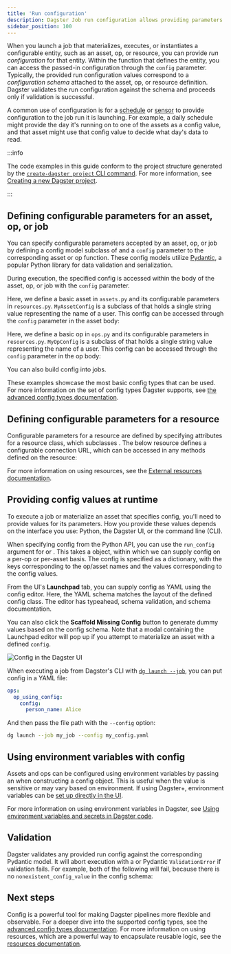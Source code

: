 ```yaml
---
title: 'Run configuration'
description: Dagster Job run configuration allows providing parameters to jobs at the time they're executed.
sidebar_position: 100
---
```


When you launch a job that materializes, executes, or instantiates a configurable entity, such as an asset, op, or resource, you can provide _run configuration_ for that entity. Within the function that defines the entity, you can access the passed-in configuration through the `config` parameter. Typically, the provided run configuration values correspond to a _configuration schema_ attached to the asset, op, or resource definition. Dagster validates the run configuration against the schema and proceeds only if validation is successful.

A common use of configuration is for a [schedule](/guides/automate/schedules) or [sensor](/guides/automate/sensors) to provide configuration to the job run it is launching. For example, a daily schedule might provide the day it's running on to one of the assets as a config value, and that asset might use that config value to decide what day's data to read.

:::info

The code examples in this guide conform to the project structure generated by the [`create-dagster project` CLI command](/api/clis/create-dagster#create-dagster-project). For more information, see [Creating a new Dagster project](/guides/build/projects/creating-a-new-project).

:::

## Defining configurable parameters for an asset, op, or job

You can specify configurable parameters accepted by an asset, op, or job by defining a config model subclass of <PyObject section="config" module="dagster" object="Config"/> and a `config` parameter to the corresponding asset or op function. These config models utilize [Pydantic](https://docs.pydantic.dev), a popular Python library for data validation and serialization.

During execution, the specified config is accessed within the body of the asset, op, or job with the `config` parameter.

<Tabs persistentKey="assetsorops">
<TabItem value="Using assets">

Here, we define a basic asset in `assets.py` and its configurable parameters in `resources.py`. `MyAssetConfig` is a subclass of <PyObject section="config" module="dagster" object="Config"/> that holds a single string value representing the name of a user. This config can be accessed through the `config` parameter in the asset body:

<CodeExample
  path="docs_snippets/docs_snippets/guides/operate/configuration/run_config/asset_example/assets.py"
  title="src/<project_name>/defs/assets.py"
  startAfter="start"
  endBefore="end"
/>

<CodeExample
  path="docs_snippets/docs_snippets/guides/operate/configuration/run_config/asset_example/resources.py"
  title="src/<project_name>/defs/resources.py"
/>

</TabItem>
<TabItem value="Using ops and jobs">

Here, we define a basic op in `ops.py` and its configurable parameters in `resources.py`. `MyOpConfig` is a subclass of <PyObject section="config" module="dagster" object="Config"/> that holds a single string value representing the name of a user. This config can be accessed through the `config` parameter in the op body:

<CodeExample
  path="docs_snippets/docs_snippets/guides/operate/configuration/run_config/op_example/ops.py"
  title="src/<project_name>/defs/ops.py"
/>

<CodeExample
  path="docs_snippets/docs_snippets/guides/operate/configuration/run_config/op_example/resources.py"
  title="src/<project_name>/defs/resources.py"
/>

You can also build config into jobs.

</TabItem>
</Tabs>

These examples showcase the most basic config types that can be used. For more information on the set of config types Dagster supports, see [the advanced config types documentation](/guides/operate/configuration/advanced-config-types).

## Defining configurable parameters for a resource

Configurable parameters for a resource are defined by specifying attributes for a resource class, which subclasses <PyObject section="resources" module="dagster" object="ConfigurableResource"/>. The below resource defines a configurable connection URL, which can be accessed in any methods defined on the resource:

<CodeExample path="docs_snippets/docs_snippets/guides/operate/configuration/run_config/resource_example/resources.py" />

For more information on using resources, see the [External resources documentation](/guides/build/external-resources).

## Providing config values at runtime

To execute a job or materialize an asset that specifies config, you'll need to provide values for its parameters. How you provide these values depends on the interface you use: Python, the Dagster UI, or the command line (CLI).

<Tabs persistentKey="configtype">
<TabItem value="Python">

When specifying config from the Python API, you can use the `run_config` argument for <PyObject section="jobs" module="dagster" object="JobDefinition.execute_in_process" /> or <PyObject section="execution" module="dagster" object="materialize"/>. This takes a <PyObject section="config" module="dagster" object="RunConfig"/> object, within which we can supply config on a per-op or per-asset basis. The config is specified as a dictionary, with the keys corresponding to the op/asset names and the values corresponding to the config values.

<CodeExample
  path="docs_snippets/docs_snippets/guides/operate/configuration/run_config/providing_config_values/assets.py"
  title="src/<project_name>/defs/assets.py"
  startAfter="start"
  endBefore="end"
/>

</TabItem>
<TabItem value="Dagster UI">

From the UI's **Launchpad** tab, you can supply config as YAML using the config editor. Here, the YAML schema matches the layout of the defined config class. The editor has typeahead, schema validation, and schema documentation.

You can also click the **Scaffold Missing Config** button to generate dummy values based on the config schema. Note that a modal containing the Launchpad editor will pop up if you attempt to materialize an asset with a defined `config`.

![Config in the Dagster UI](/images/guides/operate/config-ui.png)

</TabItem>
<TabItem value="Command line">

When executing a job from Dagster's CLI with [`dg launch --job`](/api/clis/dg-cli#cmdoption-dg-launch-job), you can put config in a YAML file:

```YAML file=/concepts/configuration/good.yaml
ops:
  op_using_config:
    config:
      person_name: Alice
```

And then pass the file path with the `--config` option:

```bash
dg launch --job my_job --config my_config.yaml
```

</TabItem>
</Tabs>

## Using environment variables with config

Assets and ops can be configured using environment variables by passing an <PyObject section="resources" module="dagster" object="EnvVar" /> when constructing a config object. This is useful when the value is sensitive or may vary based on environment. If using Dagster+, environment variables can be [set up directly in the UI](/guides/operate/configuration/using-environment-variables-and-secrets).

<CodeExample
  path="docs_snippets/docs_snippets/guides/operate/configuration/run_config/using_env_vars/assets.py"
  title="src/<project_name>/defs/assets.py"
  startAfter="start"
  endBefore="end"
/>

For more information on using environment variables in Dagster, see [Using environment variables and secrets in Dagster code](/guides/operate/configuration/using-environment-variables-and-secrets).

## Validation

Dagster validates any provided run config against the corresponding Pydantic model. It will abort execution with a <PyObject section="errors" module="dagster" object="DagsterInvalidConfigError"/> or Pydantic `ValidationError` if validation fails. For example, both of the following will fail, because there is no `nonexistent_config_value` in the config schema:

<CodeExample
  path="docs_snippets/docs_snippets/guides/operate/configuration/run_config/validation/assets.py"
  title="src/<project_name>/defs/assets.py"
  startAfter="start"
  endBefore="end"
/>

## Next steps

Config is a powerful tool for making Dagster pipelines more flexible and observable. For a deeper dive into the supported config types, see the [advanced config types documentation](/guides/operate/configuration/advanced-config-types). For more information on using resources, which are a powerful way to encapsulate reusable logic, see the [resources documentation](/guides/build/external-resources).
